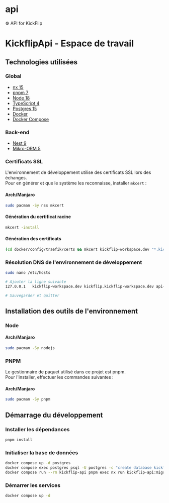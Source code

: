# api
⚙️ API for KickFlip

# KickflipApi - Espace de travail

## Technologies utilisées

### Global

- [nx 15](https://nx.dev/)
- [pnpm 7](https://pnpm.js.org/)
- [Node 18](https://nodejs.org/)
- [TypeScript 4](https://www.typescriptlang.org/)
- [Postgres 15](https://www.postgresql.org/)
- [Docker](https://www.docker.com/)
- [Docker Compose](https://docs.docker.com/compose/)

### Back-end

- [Nest 9](https://nestjs.com/)
- [Mikro-ORM 5](https://mikro-orm.io/)

### Certificats SSL

L'environnement de développement utilise des certificats SSL lors des échanges.  
Pour en générer et que le système les reconnaisse, installer `mkcert` :

#### **Arch/Manjaro**

```bash
sudo pacman -Sy nss mkcert
```

#### **Génération du certificat racine**

```bash
mkcert -install
```

#### **Génération des certificats**

```bash
(cd docker/config/traefik/certs && mkcert kickflip-workspace.dev "*.kickflip-workspace.dev")
```

### Résolution DNS de l'environnement de développement

```bash
sudo nano /etc/hosts

# Ajouter la ligne suivante
127.0.0.1	kickflip-workspace.dev kickflip.kickflip-workspace.dev api-kickflip.kickflip-workspace.dev

# Sauvegarder et quitter
```


## Installation des outils de l'environnement

### Node

#### **Arch/Manjaro**

```bash
sudo pacman -Sy nodejs
```

### PNPM

Le gestionnaire de paquet utilisé dans ce projet est pnpm.  
Pour l'installer, effectuer les commandes suivantes :

#### **Arch/Manjaro**

```bash
sudo pacman -Sy pnpm
```

## Démarrage du développement

### **Installer les dépendances**

```bash
pnpm install
```

### **Initialiser la base de données**

```bash
docker compose up -d postgres
docker compose exec postgres psql -U postgres -c "create database kickflip"
docker compose run --rm kickflip-api pnpm exec nx run kickflip-api:migrate
```

### **Démarrer les services**

```bash
docker compose up -d
```